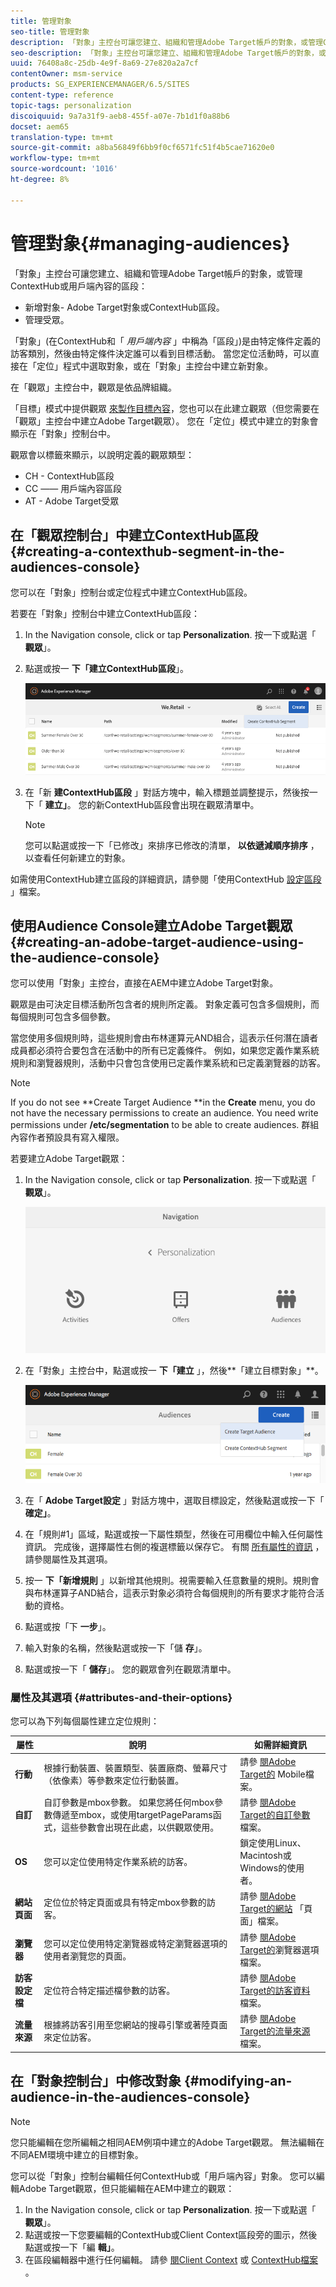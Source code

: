 ```yaml
---
title: 管理對象
seo-title: 管理對象
description: 「對象」主控台可讓您建立、組織和管理Adobe Target帳戶的對象，或管理ContextHub或Client Context的區段
seo-description: 「對象」主控台可讓您建立、組織和管理Adobe Target帳戶的對象，或管理ContextHub或Client Context的區段
uuid: 76408a8c-25db-4e9f-8a69-27e820a2a7cf
contentOwner: msm-service
products: SG_EXPERIENCEMANAGER/6.5/SITES
content-type: reference
topic-tags: personalization
discoiquuid: 9a7a31f9-aeb8-455f-a07e-7b1d1f0a88b6
docset: aem65
translation-type: tm+mt
source-git-commit: a8ba56849f6bb9f0cf6571fc51f4b5cae71620e0
workflow-type: tm+mt
source-wordcount: '1016'
ht-degree: 8%

---
```



# 管理對象{#managing-audiences}

「對象」主控台可讓您建立、組織和管理Adobe Target帳戶的對象，或管理ContextHub或用戶端內容的區段：

* 新增對象- Adobe Target對象或ContextHub區段。
* 管理受眾。

「對象」(在ContextHub和「 *用戶端內容* 」中稱為「區段」)是由特定條件定義的訪客類別，然後由特定條件決定誰可以看到目標活動。 當您定位活動時，可以直接在「定位」程式中選取對象，或在「對象」主控台中建立新對象。

在「觀眾」主控台中，觀眾是依品牌組織。

「目標」模式中提供觀眾 [來製作目標內容](/help/sites-authoring/content-targeting-touch.md)，您也可以在此建立觀眾（但您需要在「觀眾」主控台中建立Adobe Target觀眾）。 您在「定位」模式中建立的對象會顯示在「對象」控制台中。

觀眾會以標籤來顯示，以說明定義的觀眾類型：

* CH - ContextHub區段
* CC —— 用戶端內容區段
* AT - Adobe Target受眾

## 在「觀眾控制台」中建立ContextHub區段 {#creating-a-contexthub-segment-in-the-audiences-console}

您可以在「對象」控制台或定位程式中建立ContextHub區段。

若要在「對象」控制台中建立ContextHub區段：

1. In the Navigation console, click or tap **Personalization**. 按一下或點選「 **觀眾**」。
1. 點選或按一 **下「建立ContextHub區段**」。

   ![screen-shot_2019-03-05at124034](assets/screen-shot_2019-03-05at124034.png)

1. 在「新 **建ContextHub區段** 」對話方塊中，輸入標題並調整提示，然後按一下「 **建立」**。 您的新ContextHub區段會出現在觀眾清單中。

   >[!NOTE]
   >
   >您可以點選或按一下「已修改」來排序已修改的清單， **以依遞減順序排序** ，以查看任何新建立的對象。

如需使用ContextHub建立區段的詳細資訊，請參閱「使用ContextHub [設定區段](/help/sites-administering/segmentation.md) 」檔案。

## 使用Audience Console建立Adobe Target觀眾 {#creating-an-adobe-target-audience-using-the-audience-console}

您可以使用「對象」主控台，直接在AEM中建立Adobe Target對象。

觀眾是由可決定目標活動所包含者的規則所定義。 對象定義可包含多個規則，而每個規則可包含多個參數。

當您使用多個規則時，這些規則會由布林運算元AND組合，這表示任何潛在讀者成員都必須符合要包含在活動中的所有已定義條件。 例如，如果您定義作業系統規則和瀏覽器規則，活動中只會包含使用已定義作業系統和已定義瀏覽器的訪客。

>[!NOTE]
>
>If you do not see **Create Target Audience **in the **Create** menu, you do not have the necessary permissions to create an audience. You need write permissions under **/etc/segmentation** to be able to create audiences. 群組內容作者預設具有寫入權限。

若要建立Adobe Target觀眾：

1. In the Navigation console, click or tap **Personalization**. 按一下或點選「 **觀眾**」。

   ![screen-shot_2019-03-05at124139](assets/screen-shot_2019-03-05at124139.png)

1. 在「對象」主控台中，點選或按一 **下「建立** 」，然後**「建立目標對象」**。

   ![chlimage_1-168](assets/chlimage_1-168.png)

1. 在「 **Adobe Target設定** 」對話方塊中，選取目標設定，然後點選或按一下「 **確定」**。
1. 在「規則#1」區域，點選或按一下屬性類型，然後在可用欄位中輸入任何屬性資訊。 完成後，選擇屬性右側的複選標籤以保存它。 有關 [所有屬性的資訊](#attributes-and-their-options) ，請參閱屬性及其選項。
1. 按一 **下「新增規則** 」以新增其他規則。視需要輸入任意數量的規則。規則會與布林運算子AND結合，這表示對象必須符合每個規則的所有要求才能符合活動的資格。
1. 點選或按「下 **一步**」。
1. 輸入對象的名稱，然後點選或按一下「儲 **存**」。
1. 點選或按一下「 **儲存**」。 您的觀眾會列在觀眾清單中。

### 屬性及其選項 {#attributes-and-their-options}

您可以為下列每個屬性建立定位規則：

| **屬性** | **說明** | **如需詳細資訊** |
|---|---|---|
| **行動** | 根據行動裝置、裝置類型、裝置廠商、螢幕尺寸（依像素）等參數來定位行動裝置。 | 請參 [閱Adobe Target的](https://docs.adobe.com/content/help/en/target/using/audiences/create-audiences/categories-audiences/mobile.html) Mobile檔案。 |
| **自訂** | 自訂參數是mbox參數。 如果您將任何mbox參數傳遞至mbox，或使用targetPageParams函式，這些參數會出現在此處，以供觀眾使用。 | 請參 [閱Adobe Target的自訂參數](https://docs.adobe.com/content/help/en/target/using/audiences/create-audiences/categories-audiences/custom-parameters.html) 檔案。 |
| **OS** | 您可以定位使用特定作業系統的訪客。 | 鎖定使用Linux、Macintosh或Windows的使用者。 |
| **網站頁面** | 定位位於特定頁面或具有特定mbox參數的訪客。 | 請參 [閱Adobe Target的網站](https://docs.adobe.com/content/help/en/target/using/audiences/create-audiences/categories-audiences/site-pages.html) 「頁面」檔案。 |
| **瀏覽器** | 您可以定位使用特定瀏覽器或特定瀏覽器選項的使用者瀏覽您的頁面。 | 請參 [閱Adobe Target的](https://docs.adobe.com/help/en/target/using/audiences/create-audiences/categories-audiences/browser.html)瀏覽器選項檔案。 |
| **訪客設定檔** | 定位符合特定描述檔參數的訪客。 | 請參 [閱Adobe Target的訪客資料](https://docs.adobe.com/content/help/en/target/using/audiences/visitor-profiles/visitor-profile.html) 檔案。 |
| **流量來源** | 根據將訪客引用至您網站的搜尋引擎或著陸頁面來定位訪客。 | 請參 [閱Adobe Target的流量來源](https://docs.adobe.com/content/help/en/target/using/audiences/create-audiences/categories-audiences/traffic-sources.html) 檔案。 |

## 在「對象控制台」中修改對象 {#modifying-an-audience-in-the-audiences-console}

>[!NOTE]
>
>您只能編輯在您所編輯之相同AEM例項中建立的Adobe Target觀眾。 無法編輯在不同AEM環境中建立的目標對象。

您可以從「對象」控制台編輯任何ContextHub或「用戶端內容」對象。 您可以編輯Adobe Target觀眾，但只能編輯在AEM中建立的觀眾：

1. In the Navigation console, click or tap **Personalization**. 按一下或點選「 **觀眾**」。
1. 點選或按一下您要編輯的ContextHub或Client Context區段旁的圖示，然後點選或按一下「編 **輯」**。
1. 在區段編輯器中進行任何編輯。 請參 [閱Client Context](/help/sites-administering/campaign-segmentation.md) 或 [ContextHub檔案](/help/sites-developing/ch-configuring.md) 。
